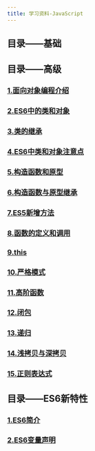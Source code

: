```yaml
---
title: 学习资料-JavaScript
---
```


## 目录——基础

## 目录——高级

### [1.面向对象编程介绍](1.面向对象编程介绍)

### [2.ES6中的类和对象](2.ES6中的类和对象)

### [3.类的继承](3.类的继承)

### [4.ES6中类和对象注意点](4.ES6中类和对象注意点)

### [5.构造函数和原型](5.构造函数和原型)

### [6.构造函数与原型继承](6.构造函数与原型继承)

### [7.ES5新增方法](7.ES5新增方法)

### [8.函数的定义和调用](8.函数的定义和调用)

### [9.this](9.this)

### [10.严格模式](10.严格模式)

### [11.高阶函数](11.高阶函数)

### [12.闭包](12.闭包)

### [13.递归](13.递归)

### [14.浅拷贝与深拷贝](14.浅拷贝与深拷贝)

### [15.正则表达式](15.正则表达式)

## 目录——ES6新特性

### [1.ES6简介](1.ES6简介)

### [2.ES6变量声明](2.ES6变量声明)